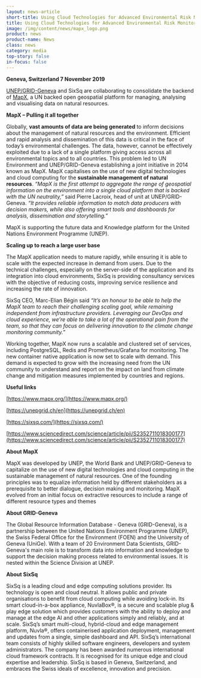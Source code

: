 ```yaml
---
layout: news-article
short-title: Using Cloud Technologies for Advanced Environmental Risk Monitoring
title: Using Cloud Technologies for Advanced Environmental Risk Monitoring
image: /img/content/news/mapx_logo.png
product: news
product-name: News
class: news
category: media
top-story: false
in-focus: false
---
```


**Geneva, Switzerland 7 November 2019**

[UNEP/GRID-Geneva](https://unepgrid.ch/en) and SixSq are collaborating to consolidate the backend of [MapX](https://www.mapx.org/), a UN backed open geospatial platform for managing, analysing and visualising data on natural resources. 


**MapX – Pulling it all together**

Globally, **vast amounts of data are being generated** to inform decisions about the management of natural resources and the environment. Efficient and rapid analysis and dissemination of this data is critical in the face of today’s environmental challenges. The data, however, cannot be effectively exploited due to a lack of a single platform giving access across all environmental topics and to all countries. This problem led to UN Environment and UNEP/GRID-Geneva establishing a joint initiative in 2014 known as MapX. MapX capitalises on the use of new digital technologies and cloud computing for the **sustainable management of natural resources**. _“MapX is the first attempt to aggregate the range of geospatial information on the environment into a single cloud platform that is backed with the UN neutrality,”_ said Pierre Lacroix, head of unit at UNEP/GRID-Geneva. _“It provides reliable information to match data producers with decision makers, while also offering smart tools and dashboards for analysis, dissemination and storytelling.”_ 

MapX is supporting the future data and Knowledge platform for the United Nations Environment Programme (UNEP).

**Scaling up to reach a large user base**

The MapX application needs to mature rapidly, while ensuring it is able to scale with the expected increase in demand from users. Due to the technical challenges, especially on the server-side of the application and its integration into cloud environments, SixSq is providing consultancy services with the objective of reducing costs, improving service resilience and increasing the rate of innovation.

SixSq CEO, Marc-Elian Bégin said _“It’s an honour to be able to help the MapX team to reach their challenging scaling goal, while remaining independent from infrastructure providers. Leveraging our DevOps and cloud experience, we’re able to take a lot of the operational pain from the team, so that they can focus on delivering innovation to the climate change monitoring community.”_

Working together, MapX now runs a scalable and clustered set of services, including PostgreSQL, Redis and Prometheus/Grafana for monitoring. The new container native application is now set to scale with demand.
This demand is expected to grow with the increasing need from the UN community to understand and report on the impact on land from climate change and mitigation measures implemented by countries and regions.


**Useful links**

[https://www.mapx.org/](https://www.mapx.org/)

[https://unepgrid.ch/en](https://unepgrid.ch/en)

[https://sixsq.com/](https://sixsq.com/)

[https://www.sciencedirect.com/science/article/pii/S2352711018300177](https://www.sciencedirect.com/science/article/pii/S2352711018300177)


**About MapX**

MapX was developed by UNEP, the World Bank and UNEP/GRID-Geneva to capitalize on the use of new digital technologies and cloud computing in the sustainable management of natural resources. One of the founding principles was to equalize information held by different stakeholders as a prerequisite to better dialogue, decision making and monitoring. MapX evolved from an initial focus on extractive resources to include a range of different resource types and themes

**About GRID-Geneva**

The Global Resource Information Database - Geneva (GRID-Geneva), is a partnership between the United Nations Environment Programme (UNEP), the Swiss Federal Office for the Environment (FOEN) and the University of Geneva (UniGe). With a team of 20 Environment Data Scientists, GRID-Geneva's main role is to transform data into information and knowledge to support the decision making process related to environmental issues. It is nested within the Science Division at UNEP.

**About SixSq**
 
SixSq is a leading cloud and edge computing solutions provider. Its technology is open and cloud neutral. It allows public and private organisations to benefit from cloud computing while avoiding lock-in. Its smart cloud-in-a-box appliance, NuvlaBox®, is a secure and scalable plug & play edge solution which provides customers with the ability to deploy and manage at the edge AI and other applications simply and reliably, and at scale. SixSq’s smart multi-cloud, hybrid-cloud and edge management platform, Nuvla®, offers containerised application deployment, management and updates from a single, simple dashboard and API. SixSq’s international team consists of highly skilled software engineers, developers and system administrators. The company has been awarded numerous international cloud framework contracts. It is recognised for its unique edge and cloud expertise and leadership. SixSq is based in Geneva, Switzerland, and embraces the Swiss ideals of excellence, innovation and precision.
